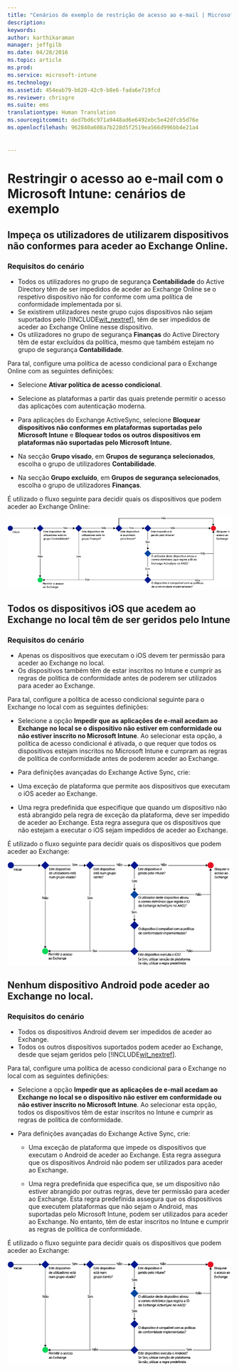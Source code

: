 ```yaml
---
title: "Cenários de exemplo de restrição de acesso ao e-mail | Microsoft Intune"
description: 
keywords: 
author: karthikaraman
manager: jeffgilb
ms.date: 04/28/2016
ms.topic: article
ms.prod: 
ms.service: microsoft-intune
ms.technology: 
ms.assetid: 454eab79-b620-42c9-b8e6-fada6e719fcd
ms.reviewer: chrisgre
ms.suite: ems
translationtype: Human Translation
ms.sourcegitcommit: ded7bd6c971a9448ad6e6492ebc5e42dfcb5d76e
ms.openlocfilehash: 962840a608a7b228d5f2519ea566d996bb4e21a4


---
```


# Restringir o acesso ao e-mail com o Microsoft Intune: cenários de exemplo

## Impeça os utilizadores de utilizarem dispositivos não conformes para aceder ao Exchange Online.
### Requisitos do cenário
- Todos os utilizadores no grupo de segurança **Contabilidade** do Active Directory têm de ser impedidos de aceder ao Exchange Online se o respetivo dispositivo não for conforme com uma política de conformidade implementada por si.
- Se existirem utilizadores neste grupo cujos dispositivos não sejam suportados pelo [!INCLUDE[wit_nextref](../includes/wit_nextref_md.md)], têm de ser impedidos de aceder ao Exchange Online nesse dispositivo.
- Os utilizadores no grupo de segurança **Finanças** do Active Directory têm de estar excluídos da política, mesmo que também estejam no grupo de segurança **Contabilidade**.

Para tal, configure uma política de acesso condicional para o Exchange Online com as seguintes definições:

-   Selecione **Ativar política de acesso condicional**.

- Selecione as plataformas a partir das quais pretende permitir o acesso das aplicações com autenticação moderna.
- Para aplicações do Exchange ActiveSync, selecione **Bloquear dispositivos não conformes em plataformas suportadas pelo Microsoft Intune** e **Bloquear todos os outros dispositivos em plataformas não suportadas pelo Microsoft Intune.**
-   Na secção **Grupo visado**, em **Grupos de segurança selecionados**, escolha o grupo de utilizadores **Contabilidade**.

-   Na secção **Grupo excluído**, em **Grupos de segurança selecionados**, escolha o grupo de utilizadores **Finanças**.


É utilizado o fluxo seguinte para decidir quais os dispositivos que podem aceder ao Exchange Online:

![Fluxo de acesso a dispositivos](./media/ConditionalAccess8-5.png)

## Todos os dispositivos iOS que acedem ao Exchange no local têm de ser geridos pelo Intune
### Requisitos do cenário
- Apenas os dispositivos que executam o iOS devem ter permissão para aceder ao Exchange no local.
- Os dispositivos também têm de estar inscritos no Intune e cumprir as regras de política de conformidade antes de poderem ser utilizados para aceder ao Exchange.

Para tal, configure a política de acesso condicional seguinte para o Exchange no local com as seguintes definições:

-   Selecione a opção **Impedir que as aplicações de e-mail acedam ao Exchange no local se o dispositivo não estiver em conformidade ou não estiver inscrito no Microsoft Intune**. Ao selecionar esta opção, a política de acesso condicional é ativada, o que requer que todos os dispositivos estejam inscritos no Microsoft Intune e cumpram as regras de política de conformidade antes de poderem aceder ao Exchange.

-   Para definições avançadas do Exchange Active Sync, crie:

  -   Uma exceção de plataforma que permite aos dispositivos que executam o iOS aceder ao Exchange.   

  -   Uma regra predefinida que especifique que quando um dispositivo não está abrangido pela regra de exceção da plataforma, deve ser impedido de aceder ao Exchange. Esta regra assegura que os dispositivos que não estejam a executar o iOS sejam impedidos de aceder ao Exchange.

É utilizado o fluxo seguinte para decidir quais os dispositivos que podem aceder ao Exchange:

![Fluxo de acesso a dispositivos](./media/ConditionalAccess8-3.png)

## Nenhum dispositivo Android pode aceder ao Exchange no local.
### Requisitos do cenário
- Todos os dispositivos Android devem ser impedidos de aceder ao Exchange.
- Todos os outros dispositivos suportados podem aceder ao Exchange, desde que sejam geridos pelo [!INCLUDE[wit_nextref](../includes/wit_nextref_md.md)].

Para tal, configure uma política de acesso condicional para o Exchange no local com as seguintes definições:

-   Selecione a opção **Impedir que as aplicações de e-mail acedam ao Exchange no local se o dispositivo não estiver em conformidade ou não estiver inscrito no Microsoft Intune**. Ao selecionar esta opção, todos os dispositivos têm de estar inscritos no Intune e cumprir as regras de política de conformidade.

- Para definições avançadas do Exchange Active Sync, crie:
  -   Uma exceção de plataforma que impede os dispositivos que executam o Android de aceder ao Exchange. Esta regra assegura que os dispositivos Android não podem ser utilizados para aceder ao Exchange.

  -   Uma regra predefinida que especifica que, se um dispositivo não estiver abrangido por outras regras, deve ter permissão para aceder ao Exchange. Esta regra predefinida assegura que os dispositivos que executem plataformas que não sejam o Android, mas suportadas pelo Microsoft Intune, podem ser utilizados para aceder ao Exchange. No entanto, têm de estar inscritos no Intune e cumprir as regras de política de conformidade.

É utilizado o fluxo seguinte para decidir quais os dispositivos que podem aceder ao Exchange:

![Fluxo de acesso a dispositivos](./media/ConditionalAccess8-4.png)



<!--HONumber=Jun16_HO4-->


